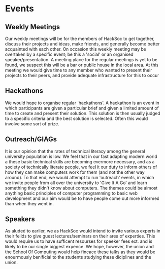 # Events

## Weekly Meetings
Our weekly meetings will be for the members of HackSoc to get together, discuss their projects and ideas, make friends, and generally become better acquainted with each other.
On occasion this weekly meeting may be overtaken by a specific event; be this a 'social' or an organised speaker/presentation.
A meeting place for the regular meetings is yet to be found, we suspect this will be a bar or public house in the local area.
At this meeting we would give time to any member who wanted to present their projects to their peers, and provide adequate infrastructure for this to occur

## Hackathons
We would hope to organise regular 'hackathons'.
A hackathon is an event in which participants are given a particular brief and given a limited amount of time to create and present their solution.
This solution is then usually judged to a specific criteria and the best solution is selected.
Often this would involve some sort of prize.

## Outreach/GIAGs
It is our opinion that the rates of technical literacy among the general university population is low.
We feel that in our fast adapting modern world a these basic technical skills are becoming evermore necessary, and as a society of technically literate people, we feel it our duty to inform others of how they can make computers work for them (and not the other way around).
To that end, we would attempt to run 'outreach' events, in which we invite people from all over the university to 'Give It A Go' and learn something they didn't know about computers.
The themes could be almost anything basic principles of computer programming to basic web development and our aim would be to have people come out more informed than when they went in.

## Speakers
As aluded to earlier, we as HackSoc would intend to invite various experts in their feilds to give guest lectures/seminars on their area of experties.
This would require us to have sufficent resourses for speeker fees ect. and is likely to be our single biggest expence.
We hope, however, the union and the School Of Computing would help fincace these talks as they would be enourmously benificial to the students studying these diciplines and the union.

